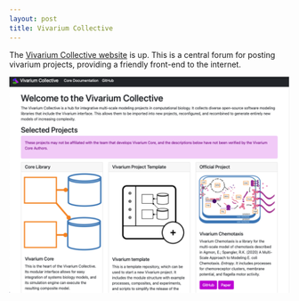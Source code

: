 ```yaml
---
layout: post
title: Vivarium Collective
---
```


The [Vivarium Collective website](https://vivarium-collective.github.io) is up. 
This is a central forum for posting vivarium projects, providing a friendly front-end 
to the internet.

![VivariumCollective](https://raw.githubusercontent.com/eagmon/eagmon.github.io/master/images/vivarium-collective.png)